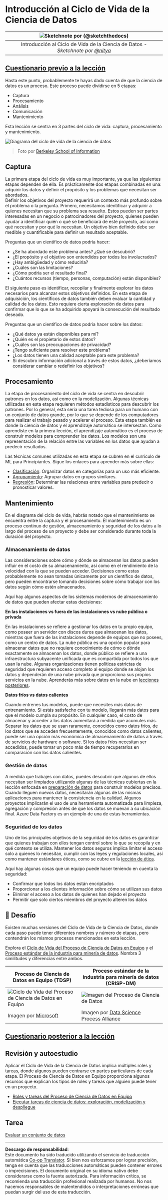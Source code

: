 <!--
CO_OP_TRANSLATOR_METADATA:
{
  "original_hash": "79ca8a5a3135e94d2d43f56ba62d5205",
  "translation_date": "2025-09-04T13:57:00+00:00",
  "source_file": "4-Data-Science-Lifecycle/14-Introduction/README.md",
  "language_code": "es"
}
-->
# Introducción al Ciclo de Vida de la Ciencia de Datos

|![ Sketchnote por [(@sketchthedocs)](https://sketchthedocs.dev) ](../../sketchnotes/14-DataScience-Lifecycle.png)|
|:---:|
| Introducción al Ciclo de Vida de la Ciencia de Datos - _Sketchnote por [@nitya](https://twitter.com/nitya)_ |

## [Cuestionario previo a la lección](https://red-water-0103e7a0f.azurestaticapps.net/quiz/26)

Hasta este punto, probablemente te hayas dado cuenta de que la ciencia de datos es un proceso. Este proceso puede dividirse en 5 etapas:

- Captura
- Procesamiento
- Análisis
- Comunicación
- Mantenimiento

Esta lección se centra en 3 partes del ciclo de vida: captura, procesamiento y mantenimiento.

![Diagrama del ciclo de vida de la ciencia de datos](../../../../translated_images/data-science-lifecycle.a1e362637503c4fb0cd5e859d7552edcdb4aa629a279727008baa121f2d33f32.es.jpg)
> Foto por [Berkeley School of Information](https://ischoolonline.berkeley.edu/data-science/what-is-data-science/)

## Captura

La primera etapa del ciclo de vida es muy importante, ya que las siguientes etapas dependen de ella. Es prácticamente dos etapas combinadas en una: adquirir los datos y definir el propósito y los problemas que necesitan ser abordados.  
Definir los objetivos del proyecto requerirá un contexto más profundo sobre el problema o la pregunta. Primero, necesitamos identificar y adquirir a quienes necesitan que su problema sea resuelto. Estos pueden ser partes interesadas en un negocio o patrocinadores del proyecto, quienes pueden ayudar a identificar quién o qué se beneficiará de este proyecto, así como qué necesitan y por qué lo necesitan. Un objetivo bien definido debe ser medible y cuantificable para definir un resultado aceptable.

Preguntas que un científico de datos podría hacer:
- ¿Se ha abordado este problema antes? ¿Qué se descubrió?
- ¿El propósito y el objetivo son entendidos por todos los involucrados?
- ¿Hay ambigüedad y cómo reducirla?
- ¿Cuáles son las limitaciones?
- ¿Cómo podría ser el resultado final?
- ¿Cuántos recursos (tiempo, personas, computación) están disponibles?

El siguiente paso es identificar, recopilar y finalmente explorar los datos necesarios para alcanzar estos objetivos definidos. En esta etapa de adquisición, los científicos de datos también deben evaluar la cantidad y calidad de los datos. Esto requiere cierta exploración de datos para confirmar que lo que se ha adquirido apoyará la consecución del resultado deseado.

Preguntas que un científico de datos podría hacer sobre los datos:
- ¿Qué datos ya están disponibles para mí?
- ¿Quién es el propietario de estos datos?
- ¿Cuáles son las preocupaciones de privacidad?
- ¿Tengo suficiente para resolver este problema?
- ¿Los datos tienen una calidad aceptable para este problema?
- Si descubro información adicional a través de estos datos, ¿deberíamos considerar cambiar o redefinir los objetivos?

## Procesamiento

La etapa de procesamiento del ciclo de vida se centra en descubrir patrones en los datos, así como en la modelización. Algunas técnicas utilizadas en esta etapa requieren métodos estadísticos para descubrir los patrones. Por lo general, esta sería una tarea tediosa para un humano con un conjunto de datos grande, por lo que se depende de los computadores para realizar el trabajo pesado y acelerar el proceso. Esta etapa también es donde la ciencia de datos y el aprendizaje automático se intersectan. Como aprendiste en la primera lección, el aprendizaje automático es el proceso de construir modelos para comprender los datos. Los modelos son una representación de la relación entre las variables en los datos que ayudan a predecir resultados.

Las técnicas comunes utilizadas en esta etapa se cubren en el currículo de ML para Principiantes. Sigue los enlaces para aprender más sobre ellas:

- [Clasificación](https://github.com/microsoft/ML-For-Beginners/tree/main/4-Classification): Organizar datos en categorías para un uso más eficiente.
- [Agrupamiento](https://github.com/microsoft/ML-For-Beginners/tree/main/5-Clustering): Agrupar datos en grupos similares.
- [Regresión](https://github.com/microsoft/ML-For-Beginners/tree/main/2-Regression): Determinar las relaciones entre variables para predecir o pronosticar valores.

## Mantenimiento

En el diagrama del ciclo de vida, habrás notado que el mantenimiento se encuentra entre la captura y el procesamiento. El mantenimiento es un proceso continuo de gestión, almacenamiento y seguridad de los datos a lo largo del proceso de un proyecto y debe ser considerado durante toda la duración del proyecto.

### Almacenamiento de datos

Las consideraciones sobre cómo y dónde se almacenan los datos pueden influir en el costo de su almacenamiento, así como en el rendimiento de la velocidad con la que se pueden acceder. Decisiones como estas probablemente no sean tomadas únicamente por un científico de datos, pero pueden encontrarse tomando decisiones sobre cómo trabajar con los datos según cómo estén almacenados.

Aquí hay algunos aspectos de los sistemas modernos de almacenamiento de datos que pueden afectar estas decisiones:

**En las instalaciones vs fuera de las instalaciones vs nube pública o privada**

En las instalaciones se refiere a gestionar los datos en tu propio equipo, como poseer un servidor con discos duros que almacenan los datos, mientras que fuera de las instalaciones depende de equipos que no posees, como un centro de datos. La nube pública es una opción popular para almacenar datos que no requiere conocimiento de cómo o dónde exactamente se almacenan los datos, donde público se refiere a una infraestructura subyacente unificada que es compartida por todos los que usan la nube. Algunas organizaciones tienen políticas estrictas de seguridad que requieren acceso completo al equipo donde se alojan los datos y dependerán de una nube privada que proporciona sus propios servicios en la nube. Aprenderás más sobre datos en la nube en [lecciones posteriores](https://github.com/microsoft/Data-Science-For-Beginners/tree/main/5-Data-Science-In-Cloud).

**Datos fríos vs datos calientes**

Cuando entrenes tus modelos, puede que necesites más datos de entrenamiento. Si estás satisfecho con tu modelo, llegarán más datos para que el modelo cumpla su propósito. En cualquier caso, el costo de almacenar y acceder a los datos aumentará a medida que acumules más. Separar los datos que se usan raramente, conocidos como datos fríos, de los datos que se acceden frecuentemente, conocidos como datos calientes, puede ser una opción más económica de almacenamiento de datos a través de servicios de hardware o software. Si los datos fríos necesitan ser accedidos, puede tomar un poco más de tiempo recuperarlos en comparación con los datos calientes.

### Gestión de datos

A medida que trabajes con datos, puedes descubrir que algunos de ellos necesitan ser limpiados utilizando algunas de las técnicas cubiertas en la lección enfocada en [preparación de datos](https://github.com/microsoft/Data-Science-For-Beginners/tree/main/2-Working-With-Data/08-data-preparation) para construir modelos precisos. Cuando lleguen nuevos datos, necesitarán algunas de las mismas aplicaciones para mantener la consistencia en la calidad. Algunos proyectos implicarán el uso de una herramienta automatizada para limpieza, agregación y compresión antes de que los datos se muevan a su ubicación final. Azure Data Factory es un ejemplo de una de estas herramientas.

### Seguridad de los datos

Uno de los principales objetivos de la seguridad de los datos es garantizar que quienes trabajan con ellos tengan control sobre lo que se recopila y en qué contexto se utiliza. Mantener los datos seguros implica limitar el acceso solo a quienes lo necesitan, cumplir con las leyes y regulaciones locales, así como mantener estándares éticos, como se cubre en la [lección de ética](https://github.com/microsoft/Data-Science-For-Beginners/tree/main/1-Introduction/02-ethics).

Aquí hay algunas cosas que un equipo puede hacer teniendo en cuenta la seguridad:
- Confirmar que todos los datos están encriptados
- Proporcionar a los clientes información sobre cómo se utilizan sus datos
- Eliminar el acceso a los datos de quienes han dejado el proyecto
- Permitir que solo ciertos miembros del proyecto alteren los datos

## 🚀 Desafío

Existen muchas versiones del Ciclo de Vida de la Ciencia de Datos, donde cada paso puede tener diferentes nombres y número de etapas, pero contendrán los mismos procesos mencionados en esta lección.

Explora el [Ciclo de Vida del Proceso de Ciencia de Datos en Equipo](https://docs.microsoft.com/en-us/azure/architecture/data-science-process/lifecycle) y el [Proceso estándar de la industria para minería de datos](https://www.datascience-pm.com/crisp-dm-2/). Nombra 3 similitudes y diferencias entre ambos.

|Proceso de Ciencia de Datos en Equipo (TDSP)|Proceso estándar de la industria para minería de datos (CRISP-DM)|
|--|--|
|![Ciclo de Vida del Proceso de Ciencia de Datos en Equipo](../../../../translated_images/tdsp-lifecycle2.e19029d598e2e73d5ef8a4b98837d688ec6044fe332c905d4dbb69eb6d5c1d96.es.png) | ![Imagen del Proceso de Ciencia de Datos](../../../../translated_images/CRISP-DM.8bad2b4c66e62aa75278009e38e3e99902c73b0a6f63fd605a67c687a536698c.es.png) |
| Imagen por [Microsoft](https://docs.microsoft.comazure/architecture/data-science-process/lifecycle) | Imagen por [Data Science Process Alliance](https://www.datascience-pm.com/crisp-dm-2/) |

## [Cuestionario posterior a la lección](https://ff-quizzes.netlify.app/en/ds/)

## Revisión y autoestudio

Aplicar el Ciclo de Vida de la Ciencia de Datos implica múltiples roles y tareas, donde algunos pueden centrarse en partes particulares de cada etapa. El Proceso de Ciencia de Datos en Equipo proporciona algunos recursos que explican los tipos de roles y tareas que alguien puede tener en un proyecto.

* [Roles y tareas del Proceso de Ciencia de Datos en Equipo](https://docs.microsoft.com/en-us/azure/architecture/data-science-process/roles-tasks)
* [Ejecutar tareas de ciencia de datos: exploración, modelización y despliegue](https://docs.microsoft.com/en-us/azure/architecture/data-science-process/execute-data-science-tasks)

## Tarea

[Evaluar un conjunto de datos](assignment.md)

---

**Descargo de responsabilidad**:  
Este documento ha sido traducido utilizando el servicio de traducción automática [Co-op Translator](https://github.com/Azure/co-op-translator). Si bien nos esforzamos por lograr precisión, tenga en cuenta que las traducciones automáticas pueden contener errores o imprecisiones. El documento original en su idioma nativo debe considerarse como la fuente autorizada. Para información crítica, se recomienda una traducción profesional realizada por humanos. No nos hacemos responsables de malentendidos o interpretaciones erróneas que puedan surgir del uso de esta traducción.